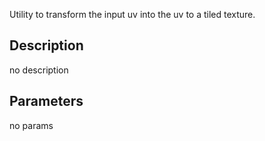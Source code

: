 Utility to transform the input uv into the uv to a tiled texture.




## Description
no description
## Parameters
no params